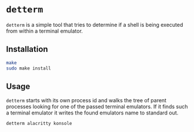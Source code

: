 # `detterm`

`detterm` is a simple tool that tries to determine if a shell is
being executed from within a terminal emulator.

## Installation

```sh
make
sudo make install
```


## Usage

`detterm` starts with its own process id and walks the tree of
parent processes looking for one of the passed terminal emulators. If it
finds such a terminal emulator it writes the found emulators name to
standard out.

```sh
detterm alacritty konsole
```
